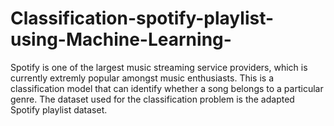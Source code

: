 # Classification-spotify-playlist-using-Machine-Learning-
Spotify is one of the largest music streaming service providers, which is currently extremly popular amongst music enthusiasts. This is a classification model that can identify whether a song belongs to a particular genre. The dataset used for the classification problem is the adapted Spotify playlist dataset.
